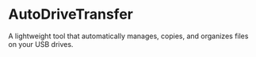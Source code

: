 # AutoDriveTransfer
A lightweight tool that automatically manages, copies, and organizes files on your USB drives.
